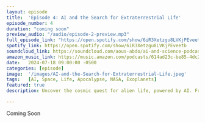 ```yaml
---
layout: episode
title:  'Episode 4: AI and the Search for Extraterrestrial Life'
episode_number: 4
duration: "coming soon"
preview_audio: "/audio/episode-2-preview.mp3"
full_episode_link: "https://open.spotify.com/show/6iR3Xetzgu8LVKjPEveetb"
spotify_link: https://open.spotify.com/show/6iR3Xetzgu8LVKjPEveetb
soundcloud_link: https://soundcloud.com/aous-abdo/ai-and-science-podcast?utm_source=clipboard&utm_medium=text&utm_campaign=social_sharing&si=5dc39ba5b4eb480a90a42091b5bd346a
amazon_music_link: https://music.amazon.com/podcasts/614ad23c-be85-4dc2-b07b-510266723045/episodes/449d2331-cf15-43c3-8522-c3bb1b7550a5/the-ai-and-science-podcast-ai-space-odyssey-exploring-the-cosmos-with-artificial-intelligence
date:   2024-07-18 09:00:00 -0500
categories: [episode]
image:  '/images/AI-and-the-Search-for-Extraterrestrial-Life.jpeg'
tags:   [AI, Space, Life, Apocalypse, NASA, Exoplanets]
featured: true
description: Uncover the cosmic quest for alien life, powered by AI. From decoding interstellar signals to spotting habitable worlds, join us as we explore how artificial intelligence is transforming our search for extraterrestrial intelligence and reshaping our understanding of life in the universe.

---
```


Coming Soon